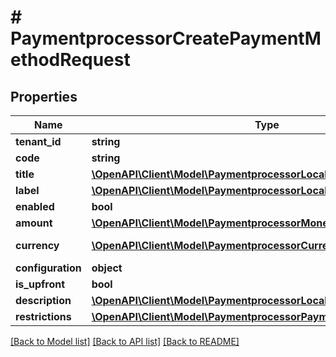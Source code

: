 # # PaymentprocessorCreatePaymentMethodRequest


## Properties 


Name | Type | Description | Notes
------------ | ------------- | ------------- | -------------
**tenant_id**| **string** |   |
**code**| **string** |   |
**title**| [**\OpenAPI\Client\Model\PaymentprocessorLocalizedText**](PaymentprocessorLocalizedText.md) |   |
**label**| [**\OpenAPI\Client\Model\PaymentprocessorLocalizedText**](PaymentprocessorLocalizedText.md) |   | [optional]
**enabled**| **bool** |   | [optional]
**amount**| [**\OpenAPI\Client\Model\PaymentprocessorMoney**](PaymentprocessorMoney.md) |   | [optional]
**currency**| [**\OpenAPI\Client\Model\PaymentprocessorCurrency**](PaymentprocessorCurrency.md) |  for more information please, see Model/PaymentprocessorCurrency.php  | [optional]
**configuration**| **object** |   | [optional]
**is_upfront**| **bool** |   | [optional]
**description**| [**\OpenAPI\Client\Model\PaymentprocessorLocalizedText**](PaymentprocessorLocalizedText.md) |   | [optional]
**restrictions**| [**\OpenAPI\Client\Model\PaymentprocessorPaymentMethodRestriction[]**](PaymentprocessorPaymentMethodRestriction.md) |   | [optional]


[[Back to Model list]](../../README.md#models) [[Back to API list]](../../README.md#endpoints) [[Back to README]](../../README.md)

